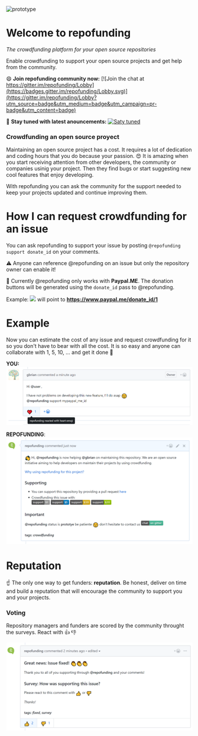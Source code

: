 ![prototype](https://img.shields.io/badge/status-prototype-red.svg)

# Welcome to repofunding
*The crowdfunding platform for your open source repositories*

Enable crowdfunding to support your open source projects and get help from the community.

:smile: **Join repofunding community now:** [![Join the chat at https://gitter.im/repofunding/Lobby](https://badges.gitter.im/repofunding/Lobby.svg)](https://gitter.im/repofunding/Lobby?utm_source=badge&utm_medium=badge&utm_campaign=pr-badge&utm_content=badge)

:love_letter: **Stay tuned with latest anouncements:** [![Saty tuned](https://img.shields.io/badge/repofunding%20news-subscribe-blue.svg)](https://github.com/gbrian/repofunding/issues/5)

### Crowdfunding an open source proyect
Maintaining an open source project has a cost. 
It requires a lot of dedication and coding hours that you do because your passion. 
:heart_eyes: It is amazing when you start receiving attention from other developers, the community or companies usinig your project. 
Then they find bugs or start suggesting new cool features that enjoy developing.

With repofunding you can ask the community for the support needed to keep your projects updated and continue improving them.

# How I can request crowdfunding for an issue
You can ask repofunding to support your issue by posting `@repofunding support donate_id` on your comments.

:warning: Anyone can reference @repofunding on an issue but only the repository owner can enable it!

:raising_hand: Currently @repofunding only works with **Paypal.ME**. The donation buttons will be generated using the `donate_id` pass to @repofunding. 

Example: [![](https://img.shields.io/badge/support-$1-lightgray.svg)](https://www.paypal.me/donate_id/1)   will point to **https://www.paypal.me/donate_id/1**  

# Example
Now you can estimate the cost of any issue and request crowdfunding for it so you don't have to bear with all the cost.
It is so easy and anyone can collaborate with 1, 5, 10, ... and get it done :clap:

**YOU:**
![Request](assets/support_request.png)

**REPOFUNDING**:
![Response](assets/support_response.png)

# Reputation
:point_up: The only one way to get funders: **reputation**. Be honest, deliver on time and build a reputation that will encourage the community to support you and your projects.

### Voting
Repository managers and funders are scored by the community throught the surveys. React with :+1: :-1:

![Response](assets/issue_fixed.png)



 

